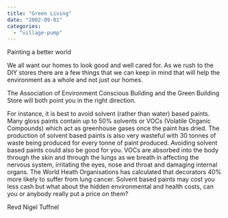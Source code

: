 ```yaml
---
title: "Green Living"
date: "2002-09-01"
categories: 
  - "village-pump"
---
```


Painting a better world

We all want our homes to look good and well cared for. As we rush to the DIY stores there are a few things that we can keep in mind that will help the environment as a whole and not just our homes.

The Association of Environment Conscious Building and the Green Building Store will both point you in the right direction.

For instance, it is best to avoid solvent (rather than water) based paints. Many gloss paints contain up to 50% solvents or VOCs (Volatile Organic Compounds) which act as greenhouse gases once the paint has dried. The production of solvent based paints is also very wasteful with 30 tonnes of waste being produced for every tonne of paint produced. Avoiding solvent based paints could also be good for you. VOCs are absorbed into the body through the skin and through the lungs as we breath in affecting the nervous system, irritating the eyes, nose and throat and damaging internal organs. The World Heath Organisations has calculated that decorators 40% more likely to suffer from lung cancer. Solvent based paints may cost you less cash but what about the hidden environmental and health costs, can you or anybody really put a price on them?

Revd Nigel Tuffnel
